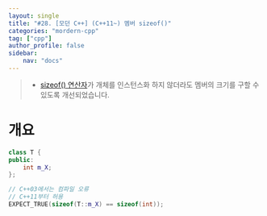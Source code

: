 ```yaml
---
layout: single
title: "#28. [모던 C++] (C++11~) 멤버 sizeof()"
categories: "mordern-cpp"
tag: ["cpp"]
author_profile: false
sidebar: 
    nav: "docs"
---
```


> * [sizeof() 연산자](https://tango1202.github.io/classic-cpp-guide/classic-cpp-guide-operators/#sizeof-%EC%97%B0%EC%82%B0%EC%9E%90)가 개체를 인스턴스화 하지 않더라도 멤버의 크기를 구할 수 있도록 개선되었습니다.

# 개요

```cpp
class T {
public:
    int m_X;
};

// C++03에서는 컴파일 오류
// C++11부터 허용
EXPECT_TRUE(sizeof(T::m_X) == sizeof(int));
```